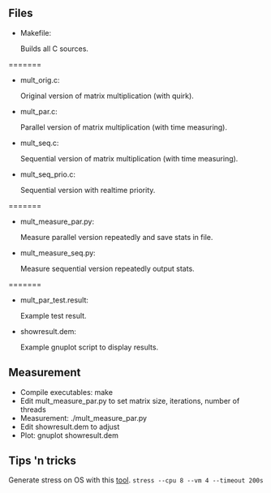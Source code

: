 ## Files

* Makefile:

    Builds all C sources.

=======

* mult_orig.c:

    Original version of matrix multiplication (with quirk).

* mult_par.c:

    Parallel version of matrix multiplication (with time measuring).

* mult_seq.c:

    Sequential version of matrix multiplication (with time measuring).

* mult_seq_prio.c:

    Sequential version with realtime priority.

=======

* mult_measure_par.py:

    Measure parallel version repeatedly and save stats in file.

* mult_measure_seq.py:

    Measure sequential version repeatedly output stats.

=======

* mult_par_test.result:

    Example test result.

* showresult.dem:

    Example gnuplot script to display results.


## Measurement

* Compile executables: make
* Edit mult_measure_par.py to set matrix size, iterations, number of threads
* Measurement: ./mult_measure_par.py <filename executable> <filename results>
* Edit showresult.dem to adjust
* Plot: gnuplot showresult.dem


## Tips 'n tricks

Generate stress on OS with this [tool](http://weather.ou.edu/~apw/projects/stress/).
```stress --cpu 8 --vm 4 --timeout 200s```
